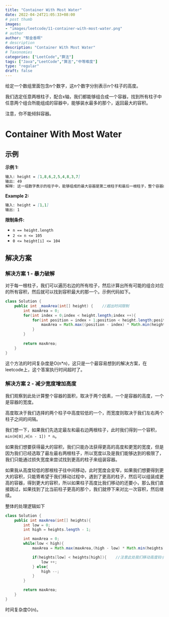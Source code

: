 ```yaml
---
title: "Container With Most Water"
date: 2022-04-24T21:05:33+08:00
# post thumb
images:
- "images/leetcode/11-container-with-most-water.png"
# author
author: "郁金香啊"
# description
description: "Container With Most Water"
# Taxonomies
categories: ["LeetCode","算法"]
tags: ["Java","LeetCode","算法","中等难度"]
type: "regular"
draft: false
---
```


给定一个数组里面包含n个数字，这n个数字分别表示n个柱子的高度。

我们选定任意两根柱子，配合x轴，我们都能够组合成一个容器，找到所有柱子中任意两个组合所能组成的容器中，能够装水最多的那个，返回最大的容积。

注意，你不能倾斜容器。

# Container With Most Water
## 示例

**示例 1:**
```markdown
输入: height = [1,8,6,2,5,4,8,3,7]
输出: 49
解释: 这一组数字表示的柱子中，能够组成的最大容器是第二根柱子和最后一根柱子，整个容器的宽度是7，高度是7，最大容积是49
```

**Example 2:**
```markdown
输入: height = [1,1]
输出: 1
```

**限制条件:**
* `n == height.length`
* `2 <= n <= 105`
* `0 <= height[i] <= 104`

## 解决方案
### 解决方案 1 - 暴力破解
对于每一根柱子，我们可以遍历右边的所有柱子，然后计算出所有可能的组合对应的所有容积，然后就可以找到容积最大的那一个。示例代码如下。
```java
class Solution {
    public int _maxArea(int[] height) {    //超出时间限制
        int maxArea = 0;
        for(int index = 0;index < height.length;index ++){
            for(int position = index + 1;position < height.length;position ++){
                maxArea = Math.max((position - index) * Math.min(height[index],height[position]),maxArea);
            }
        }
        
        return maxArea;
    }
}
```

这个方法的时间复杂度是O(n*n)，这只是一个最容易想到的解决方案，在leetcode上，这个答案执行时间超时了。

### 解决方案 2 - 减少宽度增加高度
我们观察到此处计算整个容器的面积，取决于两个因素，一个是容器的高度，一个是容器的宽度。

高度取决于我们选择的两个柱子中高度较低的一个，而宽度则取决于我们左右两个柱子之间的间隔。

我们想一下，如果我们先选定最左和最右边两根柱子，此时我们得到一个容积，`min(H[0],H[n - 1]) * n`。

如果我们想要获得最大的容积，我们只能办法获得更高的高度和更宽的宽度，但是因为我们已经选取了最左最右两根柱子，所以宽度以及是我们能够达到的极限了，我们只能通过损失宽度来尝试找到更高的柱子来组装容器。

如果我从高度较低的那根柱子往中间移动，此时宽度会变窄，如果我们想要得到更大的容积，只能寄希望于我们移动过程中，遇到了更高的柱子，然后可以组装成更高的容器，得到更大的容积，所以如果柱子高度比我们移动的还要小，那么我们直接跳过，如果找到了比当前柱子更高的那个，我们就停下来对比一次容积，然后继续。

整体的处理逻辑如下
```java
class Solution {
    public int maxArea(int[] heights){
        int low = 0;
        int high = heights.length - 1;

        int maxArea = 0;
        while(low < high){
            maxArea = Math.max(maxArea,(high - low) * Math.min(heights[low],heights[high]));

            if(heights[low] < heights[high]){    //注意此处我们移动高度较小的那根柱子
                low ++;
            } else{
                high --;
            }
        }

        return maxArea;
    }
}
```
时间复杂度O(n)。